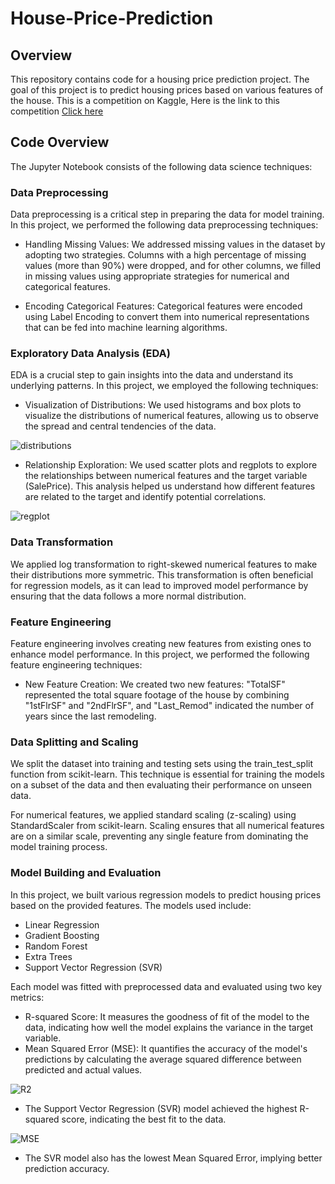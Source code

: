 # House-Price-Prediction
## Overview
This repository contains code for a housing price prediction project. The goal of this project is to predict housing prices based on various features of the house. This is a competition on Kaggle, Here is the link to this competition [Click here](https://www.kaggle.com/competitions/home-data-for-ml-course)

## Code Overview
The Jupyter Notebook consists of the following data science techniques:

### Data Preprocessing
Data preprocessing is a critical step in preparing the data for model training. In this project, we performed the following data preprocessing techniques:

- Handling Missing Values: We addressed missing values in the dataset by adopting two strategies. Columns with a high percentage of missing values (more than 90%) were dropped, and for other columns, we filled in missing values using appropriate strategies for numerical and categorical features.

- Encoding Categorical Features: Categorical features were encoded using Label Encoding to convert them into numerical representations that can be fed into machine learning algorithms.

### Exploratory Data Analysis (EDA)
EDA is a crucial step to gain insights into the data and understand its underlying patterns. In this project, we employed the following techniques:

- Visualization of Distributions: We used histograms and box plots to visualize the distributions of numerical features, allowing us to observe the spread and central tendencies of the data.

![distributions](https://github.com/Kerolos-Noshy/House-Price-Prediction/assets/101178275/3969687b-858d-409f-ac6d-c6d40a3bd735)

- Relationship Exploration: We used scatter plots and regplots to explore the relationships between numerical features and the target variable (SalePrice). This analysis helped us understand how different features are related to the target and identify potential correlations.

![regplot](https://github.com/Kerolos-Noshy/House-Price-Prediction/assets/101178275/9e004517-8e55-464a-b821-af35c7b3a6ce)

### Data Transformation
We applied log transformation to right-skewed numerical features to make their distributions more symmetric. This transformation is often beneficial for regression models, as it can lead to improved model performance by ensuring that the data follows a more normal distribution.

### Feature Engineering
Feature engineering involves creating new features from existing ones to enhance model performance. In this project, we performed the following feature engineering techniques:

- New Feature Creation: We created two new features: "TotalSF" represented the total square footage of the house by combining "1stFlrSF" and "2ndFlrSF", and "Last_Remod" indicated the number of years since the last remodeling.

### Data Splitting and Scaling
We split the dataset into training and testing sets using the train_test_split function from scikit-learn. This technique is essential for training the models on a subset of the data and then evaluating their performance on unseen data.

For numerical features, we applied standard scaling (z-scaling) using StandardScaler from scikit-learn. Scaling ensures that all numerical features are on a similar scale, preventing any single feature from dominating the model training process.

### Model Building and Evaluation
In this project, we built various regression models to predict housing prices based on the provided features. The models used include:

- Linear Regression
- Gradient Boosting
- Random Forest
- Extra Trees
- Support Vector Regression (SVR)

Each model was fitted with preprocessed data and evaluated using two key metrics:

- R-squared Score: It measures the goodness of fit of the model to the data, indicating how well the model explains the variance in the target variable.
- Mean Squared Error (MSE): It quantifies the accuracy of the model's predictions by calculating the average squared difference between predicted and actual values.

![R2](https://github.com/Kerolos-Noshy/House-Price-Prediction/assets/101178275/d53dc8a8-ce05-4b7a-b2ce-709c81de1d95)
- The Support Vector Regression (SVR) model achieved the highest R-squared score, indicating the best fit to the data.
  
![MSE](https://github.com/Kerolos-Noshy/House-Price-Prediction/assets/101178275/9482ced5-3739-4405-8772-e464ddc73bea)
- The SVR model also has the lowest Mean Squared Error, implying better prediction accuracy.



  
